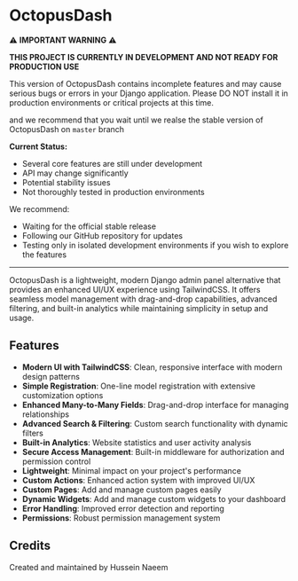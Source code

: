 # OctopusDash

⚠️ **IMPORTANT WARNING** ⚠️

**THIS PROJECT IS CURRENTLY IN DEVELOPMENT AND NOT READY FOR PRODUCTION USE**

This version of OctopusDash contains incomplete features and may cause serious bugs or errors in your Django application. Please DO NOT install it in production environments or critical projects at this time.

and we recommend that you wait until we realse the stable version of OctopusDash on `master` branch 

**Current Status:**
- Several core features are still under development
- API may change significantly
- Potential stability issues
- Not thoroughly tested in production environments

We recommend:
- Waiting for the official stable release
- Following our GitHub repository for updates
- Testing only in isolated development environments if you wish to explore the features

---

OctopusDash is a lightweight, modern Django admin panel alternative that provides an enhanced UI/UX experience using TailwindCSS. It offers seamless model management with drag-and-drop capabilities, advanced filtering, and built-in analytics while maintaining simplicity in setup and usage.

## Features

- **Modern UI with TailwindCSS**: Clean, responsive interface with modern design patterns
- **Simple Registration**: One-line model registration with extensive customization options
- **Enhanced Many-to-Many Fields**: Drag-and-drop interface for managing relationships
- **Advanced Search & Filtering**: Custom search functionality with dynamic filters
- **Built-in Analytics**: Website statistics and user activity analysis
- **Secure Access Management**: Built-in middleware for authorization and permission control
- **Lightweight**: Minimal impact on your project's performance
- **Custom Actions**: Enhanced action system with improved UI/UX
- **Custom Pages**: Add and manage custom pages easily
- **Dynamic Widgets**: Add and manage custom widgets to your dashboard
- **Error Handling**: Improved error detection and reporting
- **Permissions**: Robust permission management system

## Credits

Created and maintained by Hussein Naeem

